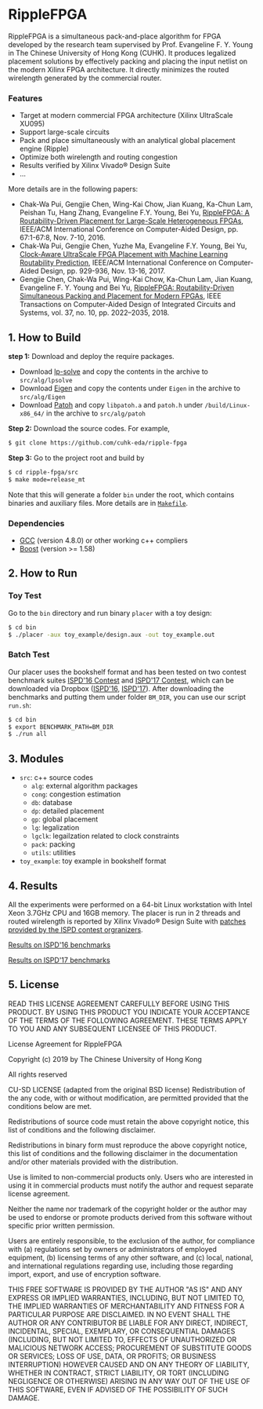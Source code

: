 # RippleFPGA

RippleFPGA is a simultaneous pack-and-place algorithm for FPGA developed by the research team supervised by Prof. Evangeline F. Y. Young in The Chinese University of Hong Kong (CUHK).
It produces legalized placement solutions by effectively packing and placing the input netlist on the modern Xilinx FPGA architecture. 
It directly minimizes the routed wirelength generated by the commercial router.

### Features
* Target at modern commercial FPGA architecture (Xilinx UltraScale XU095)
* Support large-scale circuits
* Pack and place simultaneously with an analytical global placement engine (Ripple)
* Optimize both wirelength and routing congestion
* Results verified by Xilinx Vivado® Design Suite
* ...

More details are in the following papers:
* Chak-Wa Pui, Gengjie Chen, Wing-Kai Chow, Jian Kuang, Ka-Chun Lam, Peishan Tu, Hang Zhang, Evangeline F.Y. Young, Bei Yu, [RippleFPGA: A Routability-Driven Placement for Large-Scale Heterogeneous FPGAs](http://ieeexplore.ieee.org/document/7827644/), 
IEEE/ACM International Conference on Computer-Aided Design, pp. 67:1-67:8, Nov. 7-10, 2016.
* Chak-Wa Pui, Gengjie Chen, Yuzhe Ma, Evangeline F.Y. Young, Bei Yu, [Clock-Aware UltraScale FPGA Placement with Machine Learning Routability Prediction](http://ieeexplore.ieee.org/document/8203880/), 
IEEE/ACM International Conference on Computer-Aided Design, pp. 929-936, Nov. 13-16, 2017.
* Gengjie Chen, Chak-Wa Pui, Wing-Kai Chow, Ka-Chun Lam, Jian Kuang, Evangeline F. Y. Young and Bei Yu, [RippleFPGA: Routability-Driven Simultaneous Packing and Placement for Modern FPGAs](http://ieeexplore.ieee.org/document/8122004/), 
IEEE Transactions on Computer-Aided Design of Integrated Circuits and Systems, vol. 37, no. 10, pp. 2022–2035, 2018.

## 1. How to Build

**step 1:** Download and deploy the require packages.
* Download [lp-solve](https://sourceforge.net/projects/lpsolve/) and copy the contents in the archive to `src/alg/lpsolve`
* Download [Eigen](http://bitbucket.org/eigen/eigen/get/3.3.7.tar.gz) and copy the contents under `Eigen` in the archive to `src/alg/Eigen`
* Download [Patoh](https://www.cc.gatech.edu/~umit/PaToH/patoh-Linux-x86_64.2019-06-20.tar.gz) and copy `libpatoh.a` and `patoh.h` under `/build/Linux-x86_64/` in the archive to `src/alg/patoh`

**Step 2:** Download the source codes. For example,
~~~bash
$ git clone https://github.com/cuhk-eda/ripple-fpga
~~~

**Step 3:** Go to the project root and build by
~~~bash
$ cd ripple-fpga/src
$ make mode=release_mt
~~~

Note that this will generate a folder `bin` under the root, which contains binaries and auxiliary files.
More details are in [`Makefile`](src/Makefile).

### Dependencies

* [GCC](https://gcc.gnu.org/) (version 4.8.0) or other working c++ compliers
* [Boost](https://www.boost.org/) (version >= 1.58)

## 2. How to Run

### Toy Test

Go to the `bin` directory and run binary `placer` with a toy design:
~~~bash
$ cd bin
$ ./placer -aux toy_example/design.aux -out toy_example.out
~~~

### Batch Test

Our placer uses the bookshelf format and has been tested on two contest benchmark suites [ISPD'16 Contest](http://www.ispd.cc/contests/16/) and [ISPD'17 Contest](http://www.ispd.cc/contests/17/), which can be downloaded via Dropbox ([ISPD'16](https://www.dropbox.com/sh/9c74a6f4o0rrd2t/AAA3V_fiP15pV20fV62apLoqa), [ISPD'17](https://www.dropbox.com/sh/9aranna360wnez2/AABYc5n1Sak3AY3m25eJ7Nyka)).
After downloading the benchmarks and putting them under folder `BM_DIR`, you can use our script `run.sh`:
~~~bash
$ cd bin
$ export BENCHMARK_PATH=BM_DIR
$ ./run all
~~~

## 3. Modules

* `src`: c++ source codes
    * `alg`: external algorithm packages
    * `cong`: congestion estimation
    * `db`: database
    * `dp`: detailed placement
    * `gp`: global placement
    * `lg`: legalization
    * `lgclk`: legailzation related to clock constraints
    * `pack`: packing
    * `utils`: utilities
* `toy_example`: toy example in bookshelf format

## 4. Results
All the experiments were performed on a 64-bit Linux workstation with Intel Xeon 3.7GHz CPU and 16GB memory.
The placer is run in 2 threads and routed wirelength is reported by Xilinx Vivado® Design Suite with [patches provided by the ISPD contest orgranizers](https://github.com/ispd2016contest/vivado_patches).

[Results on ISPD'16 benchmarks](ISPD16.md)

[Results on ISPD'17 benchmarks](ISPD17.md)

## 5. License

READ THIS LICENSE AGREEMENT CAREFULLY BEFORE USING THIS PRODUCT. BY USING THIS PRODUCT YOU INDICATE YOUR ACCEPTANCE OF THE TERMS OF THE FOLLOWING AGREEMENT. THESE TERMS APPLY TO YOU AND ANY SUBSEQUENT LICENSEE OF THIS PRODUCT.



License Agreement for RippleFPGA



Copyright (c) 2019 by The Chinese University of Hong Kong



All rights reserved



CU-SD LICENSE (adapted from the original BSD license) Redistribution of the any code, with or without modification, are permitted provided that the conditions below are met. 



Redistributions of source code must retain the above copyright notice, this list of conditions and the following disclaimer.



Redistributions in binary form must reproduce the above copyright notice, this list of conditions and the following disclaimer in the documentation and/or other materials provided with the distribution.



Use is limited to non-commercial products only. Users who are interested in using it in commercial products must notify the author and request separate license agreement.



Neither the name nor trademark of the copyright holder or the author may be used to endorse or promote products derived from this software without specific prior written permission.



Users are entirely responsible, to the exclusion of the author, for compliance with (a) regulations set by owners or administrators of employed equipment, (b) licensing terms of any other software, and (c) local, national, and international regulations regarding use, including those regarding import, export, and use of encryption software.



THIS FREE SOFTWARE IS PROVIDED BY THE AUTHOR "AS IS" AND ANY EXPRESS OR IMPLIED WARRANTIES, INCLUDING, BUT NOT LIMITED TO, THE IMPLIED WARRANTIES OF MERCHANTABILITY AND FITNESS FOR A PARTICULAR PURPOSE ARE DISCLAIMED. IN NO EVENT SHALL THE AUTHOR OR ANY CONTRIBUTOR BE LIABLE FOR ANY DIRECT, INDIRECT, INCIDENTAL, SPECIAL, EXEMPLARY, OR CONSEQUENTIAL DAMAGES (INCLUDING, BUT NOT LIMITED TO, EFFECTS OF UNAUTHORIZED OR MALICIOUS NETWORK ACCESS; PROCUREMENT OF SUBSTITUTE GOODS OR SERVICES; LOSS OF USE, DATA, OR PROFITS; OR BUSINESS INTERRUPTION) HOWEVER CAUSED AND ON ANY THEORY OF LIABILITY, WHETHER IN CONTRACT, STRICT LIABILITY, OR TORT (INCLUDING NEGLIGENCE OR OTHERWISE) ARISING IN ANY WAY OUT OF THE USE OF THIS SOFTWARE, EVEN IF ADVISED OF THE POSSIBILITY OF SUCH DAMAGE.
